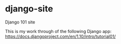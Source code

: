 # django-site
Django 101 site

This is my work through of the following Django app: https://docs.djangoproject.com/en/1.10/intro/tutorial01/ 
